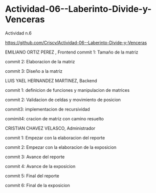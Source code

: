 # Actividad-06--Laberinto-Divide-y-Venceras
Actividad n.6

https://github.com/Criscv/Actividad-06--Laberinto-Divide-y-Venceras

EMILIANO ORTIZ PEREZ , Frontend
commit 1: Tamaño de la matriz

commit 2: Elaboracion de la matriz

commit 3: Diseño a la matriz


LUIS YAEL HERNANDEZ MARTINEZ, Backend

commit 1: definicion de funciones y manipulacion de matrices

commit 2: Validacion de celdas y movimiento de posicion

commit3: implementacion de recursividad

comimit4: cracion de matriz con camino resuelto




CRISTIAN CHAVEZ VELASCO, Administrador

commit 1: Empezar con la elaboracion del reporte

commit 2: Empezar con la elaboracion de la exposicion

commit 3: Avance del reporte

commit 4: Avance de la exposicion

commit 5: Final del reporte

commit 6: Final de la exposicion


